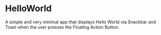 # HelloWorld

A simple and very minimal app that displays Hello World via Snackbar and Toast when the user presses the Floating Action Button.
